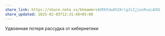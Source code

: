 ```yaml
---
share_link: https://share.note.sx/khmammrs#ZKK5dwQhZArlg3iIjjwzRuoLAOQLqg/rBeuPCOzJKrA
share_updated: 2025-02-03T12:31:48+05:00
---
```

Удвоенная потеря рассудка от кибернетики